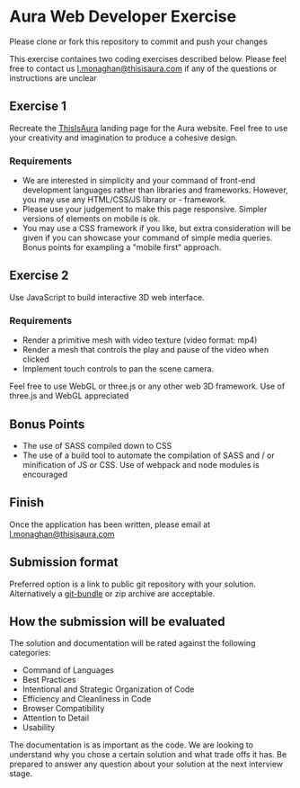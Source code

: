 # Aura Web Developer Exercise 

Please clone or fork this repository to commit and push your changes

This exercise containes two coding exercises described below. Please feel free to contact us l.monaghan@thisisaura.com if any of the questions or instructions are unclear

## Exercise 1

Recreate the [ThisIsAura](https://thisisaura.com/) landing page for the Aura website. Feel free to use your creativity and imagination to produce a cohesive design.

### Requirements
- We are interested in simplicity and your command of front-end development languages rather than libraries and frameworks. However, you may use any HTML/CSS/JS library or - framework.
- Please use your judgement to make this page responsive. Simpler versions of elements on mobile is ok.
- You may use a CSS framework if you like, but extra consideration will be given if you can showcase your command of simple media queries. Bonus points for exampling a "mobile first" approach.

## Exercise 2

Use JavaScript to build interactive 3D web interface.

### Requirements
- Render a primitive mesh with video texture (video format: mp4)
- Render a mesh that controls the play and pause of the video when clicked
- Implement touch controls to pan the scene camera. 

Feel free to use WebGL or three.js or any other web 3D framework. Use of three.js and WebGL appreciated

## Bonus Points

- The use of SASS compiled down to CSS
- The use of a build tool to automate the compilation of SASS and / or minification of JS or CSS. Use of webpack and node modules is encouraged

## Finish

Once the application has been written, please email at l.monaghan@thisisaura.com

## Submission format
Preferred option is a link to public git repository with your solution. Alternatively a [git-bundle](https://git-scm.com/docs/git-bundle) or zip archive are acceptable.

## How the submission will be evaluated 

The solution and documentation will be rated against the following categories:

- Command of Languages
- Best Practices
- Intentional and Strategic Organization of Code
- Efficiency and Cleanliness in Code
- Browser Compatibility
- Attention to Detail
- Usability

The documentation is as important as the code. We are looking to understand why you chose a certain solution and what trade offs it has. Be prepared to answer any question about your solution at the next interview stage.
